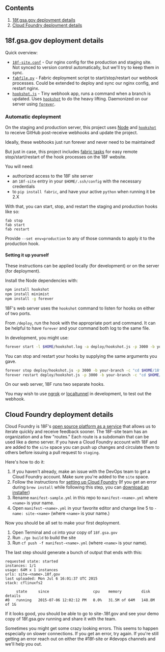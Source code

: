 ## Contents

1. [18f.gsa.gov deployment details](#18f-gsa-gov-deployment-details)
1. [Cloud Foundry deployment details](#cloudfoundry-deployment-details)

## 18f.gsa.gov deployment details

Quick overview:

* [`18f-site.conf`](18f-site.conf) - Our nginx config for the production and staging site. Not synced to version control automatically, but we'll try to keep them in sync.
* [`fabfile.py`](fabfile.py) - Fabric deployment script to start/stop/restart our webhook processes. Could be extended to deploy and sync our nginx config, and restart nginx.
* [`hookshot.js`](hookshot.js) - Tiny webhook app, runs a command when a branch is updated. Uses [`hookshot`](https://github.com/coreh/hookshot) to do the heavy lifting. Daemonized on our server using [`forever`](https://github.com/nodejitsu/forever).

### Automatic deployment

On the staging and production server, this project uses [Node](http://nodejs.org) and [`hookshot`](https://github.com/coreh/hookshot) to receive GitHub post-receive webhooks and update the project.

Ideally, these webhooks just run forever and never need to be maintained!

But just in case, this project includes [fabric tasks](http://www.fabfile.org/) for easy remote stop/start/restart of the hook processes on the 18F website.

You will need:

* authorized access to the 18F site server
* an `18f-site` entry in your `$HOME/.ssh/config` with the necessary credentials
* to `pip install fabric`, and have your active `python` when running it be 2.X

With that, you can start, stop, and restart the staging and production hooks like so:

```
fab stop
fab start
fab restart
```

Provide `--set env=production` to any of those commands to apply it to the production hook.

#### Setting it up yourself

These instructions can be applied locally (for development) or on the server (for deployment).

Install the Node dependencies with:

```bash
npm install hookshot
npm install minimist
npm install -g forever
```

18F's web server uses the `hookshot` command to listen for hooks on either of two ports.

From `/deploy`, run the hook with the appropriate port and command. It can be helpful to have `forever` and your command both log to the same file.

In development, you might use:

```bash
forever start -l $HOME/hookshot.log -a deploy/hookshot.js -p 3000 -b your-branch -c "cd $HOME/18f/18f.gsa.gov && git pull && bundle exec jekyll build >> $HOME/hookshot.log"
```

You can stop and restart your hooks by supplying the same arguments you gave.

```bash
forever stop deploy/hookshot.js -p 3000 -b your-branch -c "cd $HOME/18f/18f.gsa.gov && git pull && bundle exec jekyll build >> $HOME/hookshot.log"
forever restart deploy/hookshot.js -p 3000 -b your-branch -c "cd $HOME/18f/18f.gsa.gov && git pull && bundle exec jekyll build >> $HOME/hookshot.log"
```

On our web server, 18F runs two separate hooks.

You may wish to use [ngrok](https://ngrok.com/) or [localtunnel](https://localtunnel.me/) in development, to test out the webhook.

## Cloud Foundry deployment details

Cloud Foundry is 18F's [open source platform as a service](https://18f.gsa.gov/2015/05/08/layering-innovation/) that allows us to iterate quickly and receive feedback sooner. The 18F-site team has an organization and a few "routes." Each route is a subdomain that can be used like a demo server. If you have a Cloud Foundry account with 18F and are added to the `site` space you can push up changes and circulate them to others before issuing a pull request to `staging`.

Here's how to do it:

1. If you haven't already, make an issue with the DevOps team to get a Cloud Foundry account. Make sure you're added to the `site` space.
1. Follow the instructions for [setting up Cloud Foundry](https://docs.18f.gov/getting-started/setup/) (If you get an error during `brew install` while following this step, you can [download an installer](https://cli.run.pivotal.io/stable?release=macosx64&source=github-rel))
1. Rename `manifest-sample.yml` in this repo to `manifest-<name>.yml` where `<name>` is your name.
1. Open `manifest-<name>.yml` in your favorite editor and change line 5 to `- name: site-<name>` (where `<name>` is your name.)

Now you should be all set to make your first deployment.

1. Open Terminal and `cd` into your copy of `18f.gsa.gov`
1. Run `./go build` to build the site
1. Run `cf push -f manifest-<name>.yml` (where `<name>` is your name).

The last step should generate a bunch of output that ends with this:

```
requested state: started
instances: 1/1
usage: 64M x 1 instances
urls: site-<name>.18f.gov
last uploaded: Mon Jul 6 16:01:37 UTC 2015
stack: cflinuxfs2

     state     since                    cpu    memory         disk           details
#0   running   2015-07-06 12:02:12 PM   0.0%   31.5M of 64M   148.8M of 1G
```

If it looks good, you should be able to go to site-<name>.18f.gov and see your demo copy of 18f.gsa.gov running and share it with the team.

Sometimes you might get some crazy looking errors. This seems to happen especially on slower connections. If you get an error, try again. If you're still getting an error reach out on either the #18f-site or #devops channels and we'll help you out.
